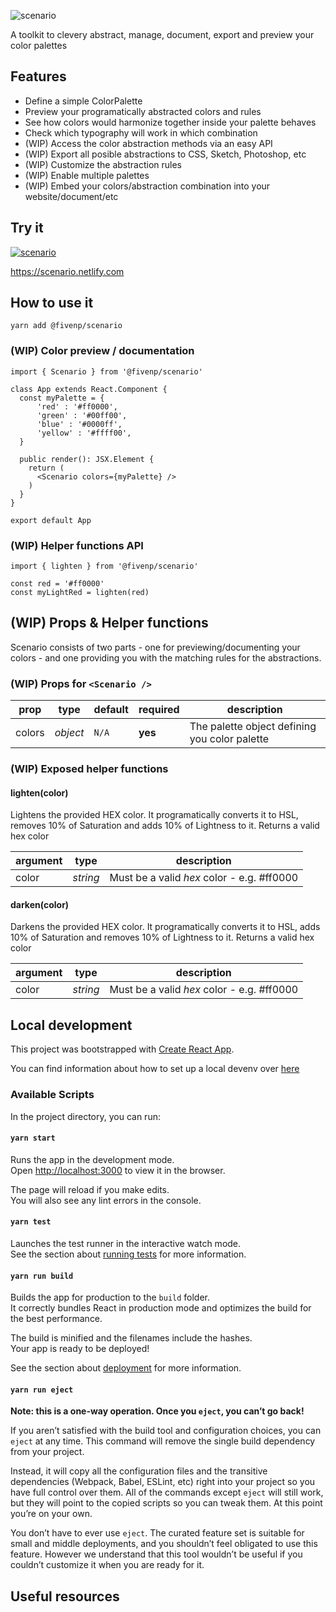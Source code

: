 ![scenario](https://user-images.githubusercontent.com/132332/52920033-968ba580-3308-11e9-8230-24fe21e3a491.png)

A toolkit to clevery abstract, manage, document, export and preview your color palettes

## Features

* Define a simple ColorPalette
* Preview your programatically abstracted colors and rules
* See how colors would harmonize together inside your palette behaves
* Check which typography will work in which combination
* (WIP) Access the color abstraction methods via an easy API
* (WIP) Export all posible abstractions to CSS, Sketch, Photoshop, etc
* (WIP) Customize the abstraction rules
* (WIP) Enable multiple palettes
* (WIP) Embed your colors/abstraction combination into your website/document/etc

## Try it

[![scenario](https://user-images.githubusercontent.com/132332/53441884-1b14ad00-3a08-11e9-904e-5ef6d1fbbb1f.png)](https://scenario.netlify.com)

https://scenario.netlify.com


## How to use it

`yarn add @fivenp/scenario`

### (WIP) Color preview / documentation

```
import { Scenario } from '@fivenp/scenario'

class App extends React.Component {
  const myPalette = {
      'red' : '#ff0000',
      'green' : '#00ff00',
      'blue' : '#0000ff',
      'yellow' : '#ffff00',
  }

  public render(): JSX.Element {
    return (
      <Scenario colors={myPalette} />
    )
  }
}

export default App
```

### (WIP) Helper functions API

```
import { lighten } from '@fivenp/scenario'

const red = '#ff0000'
const myLightRed = lighten(red)

```

## (WIP) Props & Helper functions

Scenario consists of two parts - one for previewing/documenting your colors - and one providing you with the matching rules for the abstractions.

### (WIP) Props for `<Scenario />`

| prop             | type       | default    | required   | description
| ---------------- | ---------- | ---------- | ---------- | ----------
| colors           | *object*   | `N/A`      | **yes**    | The palette object defining you color palette

### (WIP) Exposed helper functions

#### lighten(color)

Lightens the provided HEX color. It programatically converts it to HSL, removes 10% of Saturation and adds 10% of Lightness to it. Returns a valid hex color

| argument         | type       | description
| ---------------- | ---------- | ----------
| color            | *string*   | Must be a valid *hex* color - e.g. #ff0000


#### darken(color)

Darkens the provided HEX color. It programatically converts it to HSL, adds 10% of Saturation and removes 10% of Lightness to it. Returns a valid hex color

| argument         | type       | description
| ---------------- | ---------- | ----------
| color            | *string*   | Must be a valid *hex* color - e.g. #ff0000

## Local development

This project was bootstrapped with [Create React App](https://github.com/facebook/create-react-app).

You can find information about how to set up a local devenv over [here](https://github.com/fivenp/scenario/blob/master/CONTRIBUTING.md#setting-up-the-project-locally)

### Available Scripts

In the project directory, you can run:

#### `yarn start`

Runs the app in the development mode.<br>
Open [http://localhost:3000](http://localhost:3000) to view it in the browser.

The page will reload if you make edits.<br>
You will also see any lint errors in the console.

#### `yarn test`

Launches the test runner in the interactive watch mode.<br>
See the section about [running tests](https://facebook.github.io/create-react-app/docs/running-tests) for more information.

#### `yarn run build`

Builds the app for production to the `build` folder.<br>
It correctly bundles React in production mode and optimizes the build for the best performance.

The build is minified and the filenames include the hashes.<br>
Your app is ready to be deployed!

See the section about [deployment](https://facebook.github.io/create-react-app/docs/deployment) for more information.

#### `yarn run eject`

**Note: this is a one-way operation. Once you `eject`, you can’t go back!**

If you aren’t satisfied with the build tool and configuration choices, you can `eject` at any time. This command will remove the single build dependency from your project.

Instead, it will copy all the configuration files and the transitive dependencies (Webpack, Babel, ESLint, etc) right into your project so you have full control over them. All of the commands except `eject` will still work, but they will point to the copied scripts so you can tweak them. At this point you’re on your own.

You don’t have to ever use `eject`. The curated feature set is suitable for small and middle deployments, and you shouldn’t feel obligated to use this feature. However we understand that this tool wouldn’t be useful if you couldn’t customize it when you are ready for it.

## Useful resources
